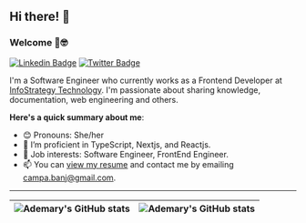 <!--
**Kaempy/Kaempy** is a ✨ _special_ ✨ repository because its `README.md` (this file) appears on your GitHub profile.

Here are some ideas to get you started:

- 🔭 I’m currently working on ...
- 🌱 I’m currently learning ...
- 👯 I’m looking to collaborate on ...
- 🤔 I’m looking for help with ...
- 💬 Ask me about ...
- 📫 How to reach me: ...
- 😄 Pronouns: ...
- ⚡ Fun fact: ...
-->
## Hi there! 👋
### Welcome 🏾🤓

[![Linkedin Badge](https://img.shields.io/badge/-adebanjomary-blue?style=for-the-badge&logo=Linkedin&logoColor=white&link=https://www.linkedin.com/in/abolanle-mary-adebanjo)](https://www.linkedin.com/in/abolanle-mary-adebanjo) [![Twitter Badge](https://img.shields.io/badge/-@ademarymi-1ca0f1?style=for-the-badge&logo=twitter&logoColor=white&link=https://twitter.com/ademarymi)](https://twitter.com/ademarymi)

I'm a Software Engineer who currently works as a Frontend Developer at [InfoStrategy Technology](https://istrategytech.com/). I'm passionate about sharing knowledge, documentation, web engineering and others.

**Here's a quick summary about me**:

- 😊 Pronouns: She/her
- 🌱 I’m proficient in TypeScript, Nextjs, and Reactjs.
- 💼 Job interests: Software Engineer, FrontEnd Engineer.
- 📫 You can [view my resume](#) and contact me by emailing campa.banj@gmail.com.

---

| <img align="center" src="https://github-readme-streak-stats.herokuapp.com?user=Kaempy&theme=tokyonight&stroke=DD59CF&show_icons=true&include_all_commits=true&hide_border=true" alt="Ademary's GitHub stats" /> | <img align="center" src="https://github-readme-stats.vercel.app/api/top-langs/?username=Kaempy&langs_count=8&layout=compact&hide_border=true" alt="Ademary's GitHub stats" /> |
| ------------- | ------------- |
